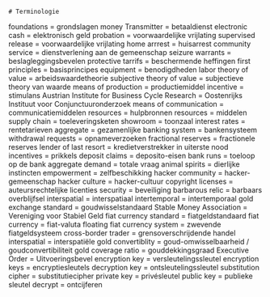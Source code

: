     # Terminologie
foundations = grondslagen
money Transmitter = betaaldienst
electronic cash = elektronisch geld
probation = voorwaardelijke vrijlating
supervised release = voorwaardelijke vrijlating
home arrrest = huisarrest
community service = dienstverlening aan de gemeenschap
seizure warrants = beslagleggingsbevelen
protective tarrifs = beschermende heffingen
first principles = basisprincipes
equipment = benodigdheden
labor theory of value = arbeidswaardetheorie
subjective theory of value = subjectieve theory van waarde
means of production = productiemiddel
incentive = stimulans
Austrian Institute for Business Cycle Research = Oostenrijks Instituut voor Conjunctuuronderzoek
means of communication = communicatiemiddelen
resources = hulpbronnen
resources = middelen
supply chain = toeleveringsketen
showroom = toonzaal
interest rates = rentetarieven
aggregate = gezamenlijke
banking system = bankensysteem
withdrawal requests = opnameverzoeken
fractional reserves = fractionele reserves
lender of last resort = kredietverstrekker in uiterste nood
incentives = prikkels
deposit claims = deposito-eisen
bank runs = toeloop op de bank
aggregate demand = totale vraag
animal spirits = dierlijke instincten
empowerment = zelfbeschikking
hacker community = hacker-gemeenschap
hacker culture = hacker-cultuur
copyright licenses = auteursrechtelijke licenties
security = beveiliging
barbarous relic = barbaars overblijfsel
interspatial = interspatiaal
intertemporal = intertemporaal
gold exchange standard = goudwisselstandaard
Stable Money Association = Vereniging voor Stabiel Geld
fiat currency standard = fiatgeldstandaard
fiat currency = fiat-valuta
floating fiat currency system = zwevende fiatgeldsysteem
cross-border trader = grensoverschrijdende handel
interspatial = interspatiële
gold convertiblity = goud-omwisselbaarheid / goudconvertibiliteit
gold coverage ratio = gouddekkingsgraad
Executive Order = Uitvoeringsbevel
encryption key = versleutelingssleutel
encryption keys = encryptiesleutels
decryption key = ontsleutelingssleutel
substitution cipher = substitutiecipher
private key = privésleutel
public key = publieke sleutel
decrypt = ontcijferen